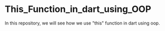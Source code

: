# This_Function_in_dart_using_OOP
In this repository, we will see how we use "this" function in dart using oop.

